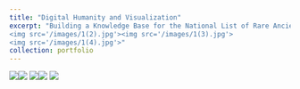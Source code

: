 ```yaml
---
title: "Digital Humanity and Visualization"
excerpt: "Building a Knowledge Base for the National List of Rare Ancient Books<img src='/images/1(5).jpg'> <br>Interstate Warfare during the Spring and Autumn and Warring States Periods<img src='/images/1(1).jpg'>
<img src='/images/1(2).jpg'><img src='/images/1(3).jpg'>
<img src='/images/1(4).jpg'>"
collection: portfolio
---
```

<img src='/images/1(5).jpg'><img src='/images/1(1).jpg'>
<img src='/images/1(2).jpg'><img src='/images/1(3).jpg'>
<img src='/images/1(4).jpg'>